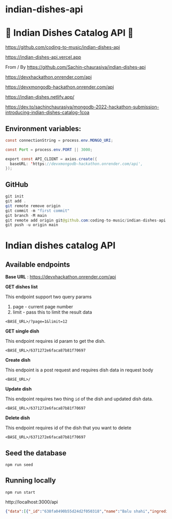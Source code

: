 # indian-dishes-api

# 🚀 Indian Dishes Catalog API 🚀

https://github.com/coding-to-music/indian-dishes-api

https://indian-dishes-api.vercel.app

From / By https://github.com/Sachin-chaurasiya/indian-dishes-api

https://devxhackathon.onrender.com/api

https://devxmongodb-hackathon.onrender.com/api

https://indian-dishes.netlify.app/

https://dev.to/sachinchaurasiya/mongodb-2022-hackathon-submission-introducing-indian-dishes-catalog-1coa
## Environment variables:

```java
const connectionString = process.env.MONGO_URI;

const Port = process.env.PORT || 3000;

export const API_CLIENT = axios.create({
  baseURL: 'https://devxmongodb-hackathon.onrender.com/api',
});

```

## GitHub

```java
git init
git add .
git remote remove origin
git commit -m "first commit"
git branch -M main
git remote add origin git@github.com:coding-to-music/indian-dishes-api.git
git push -u origin main
```

# Indian dishes catalog API

## Available endpoints

**Base URL** : https://devxhackathon.onrender.com/api

**GET dishes list**

This endpoint support two query params
1. page - current page number
2. limit - pass this to limit the result data

```shell
<BASE_URL>/?page=1&limit=12

```

**GET single dish**

This endpoint requires id param to get the dish.

```shell
<BASE_URL>/6371272e6faca87b81f70697
```

**Create dish**

This endpoint is a post request and requires dish data in request body

```shell
<BASE_URL>/
```
**Update dish**

This endpoint requires two thing `id` of the dish and updated dish data.

```shell
<BASE_URL>/6371272e6faca87b81f70697
```

**Delete dish**

This endpoint requires id of the dish that you want to delete

```shell
<BASE_URL>/6371272e6faca87b81f70697
```

## Seed the database

```
npm run seed
```

## Running locally

```
npm run start
```

http://localhost:3000/api

```json
{"data":[{"_id":"638fa0490b55d24d2f050318","name":"Balu shahi","ingredients":"Maida flour, yogurt, oil, sugar","diet":"vegetarian","prep_time":45,"cook_time":25,"flavor_profile":"sweet","course":"dessert","state":"West Bengal","region":"East","__v":0},{"_id":"638fa0490b55d24d2f050319","name":"Boondi","ingredients":"Gram flour, ghee, sugar","diet":"vegetarian","prep_time":80,"cook_time":30,"flavor_profile":"sweet","course":"dessert","state":"Rajasthan","region":"West","__v":0},{"_id":"638fa0490b55d24d2f05031a","name":"Gajar ka halwa","ingredients":"Carrots, milk, sugar, ghee, cashews, raisins","diet":"vegetarian","prep_time":15,"cook_time":60,"flavor_profile":"sweet","course":"dessert","state":"Punjab","region":"North","__v":0},{"_id":"638fa0490b55d24d2f05031b","name":"Ghevar","ingredients":"Flour, ghee, kewra, milk, clarified butter, sugar, almonds, pistachio, saffron, green cardamom","diet":"vegetarian","prep_time":15,"cook_time":30,"flavor_profile":"sweet","course":"dessert","state":"Rajasthan","region":"West","__v":0},{"_id":"638fa0490b55d24d2f05031c","name":"Gulab jamun","ingredients":"Milk powder, plain flour, baking powder, ghee, milk, sugar, water, rose water","diet":"vegetarian","prep_time":15,"cook_time":40,"flavor_profile":"sweet","course":"dessert","state":"West Bengal","region":"East","__v":0},{"_id":"638fa0490b55d24d2f05031d","name":"Imarti","ingredients":"Sugar syrup, lentil flour","diet":"vegetarian","prep_time":10,"cook_time":50,"flavor_profile":"sweet","course":"dessert","state":"West Bengal","region":"East","__v":0},{"_id":"638fa0490b55d24d2f05031e","name":"Jalebi","ingredients":"Maida, corn flour, baking soda, vinegar, curd, water, turmeric, saffron, cardamom","diet":"vegetarian","prep_time":10,"cook_time":50,"flavor_profile":"sweet","course":"dessert","state":"Uttar Pradesh","region":"North","__v":0},{"_id":"638fa0490b55d24d2f05031f","name":"Kaju katli","ingredients":"Cashews, ghee, cardamom, sugar","diet":"vegetarian","prep_time":10,"cook_time":20,"flavor_profile":"sweet","course":"dessert","state":"-1","region":"-1","__v":0},{"_id":"638fa0490b55d24d2f050320","name":"Kalakand","ingredients":"Milk, cottage cheese, sugar","diet":"vegetarian","prep_time":20,"cook_time":30,"flavor_profile":"sweet","course":"dessert","state":"West Bengal","region":"East","__v":0},{"_id":"638fa0490b55d24d2f050321","name":"Kheer","ingredients":"Milk, rice, sugar, dried fruits","diet":"vegetarian","prep_time":10,"cook_time":40,"flavor_profile":"sweet","course":"dessert","state":"-1","region":"-1","__v":0}],"status":"success","pagination":{"currentPage":1,"totalPages":26}}
```
